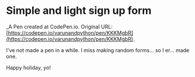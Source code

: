 # Simple and light sign up form
 _A Pen created at CodePen.io. Original URL: [https://codepen.io/varunandpython/pen/KKKMgbR](https://codepen.io/varunandpython/pen/KKKMgbR).

 I've not made a pen in a while. I miss making random forms... so I er... made one.

Happy holiday, yo!